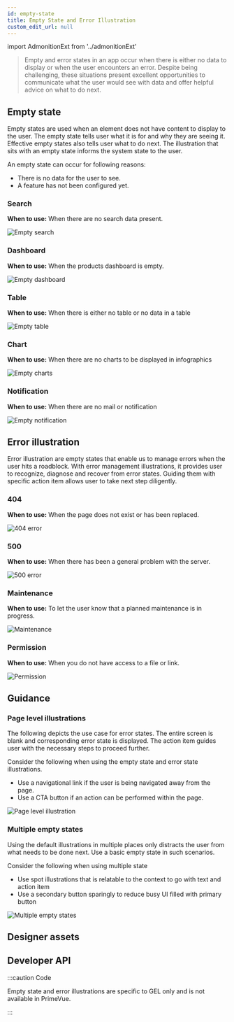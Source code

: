 ```yaml
---
id: empty-state
title: Empty State and Error Illustration 
custom_edit_url: null
---
```


import AdmonitionExt from '../admonitionExt'

> Empty and error states in an app occur when there is either no data to display or when the user encounters an error. Despite being challenging, these situations present excellent opportunities to communicate what the user would see with data and offer helpful advice on what to do next.



<!-- *************** Empty state section *************** -->

## Empty state

Empty states are used when an element does not have content to display to the user. The empty state tells user what it is for and why they are seeing it. Effective empty states also tells user what to do next. The illustration that sits with an empty state informs the system state to the user. 

An empty state can occur for following reasons:

* There is no data for the user to see.
* A feature has not been configured yet. 

### Search

**When to use:** When there are no search data present.

![Empty search](img/empty-search.svg)

### Dashboard

**When to use:** When the products dashboard is empty.

![Empty dashboard](img/empty-dash.svg)

### Table

**When to use:** When there is  either no table or no data in a table

![Empty table](img/empty-table.svg)

### Chart

**When to use:** When there are no charts to be displayed in infographics

![Empty charts](img/empty-chart.svg)

### Notification

**When to use:** When there are no mail or notification

![Empty notification](img/empty-notification.svg)



<!-- *************** Error Illustration section *************** -->

## Error illustration

Error illustration are empty states that enable us to manage errors when the user hits a roadblock. With error management illustrations, it provides user to recognize, diagnose and recover from error states. Guiding them with specific action item allows user to take next step diligently.

### 404

**When to use:** When the page does not exist or has been replaced.

![404 error](img/404.svg)

### 500

**When to use:** When there has been a general problem with the server.

![500 error](img/500.svg)

### Maintenance

**When to use:** To let the user know that a planned maintenance is in progress.

![Maintenance](img/maintenance.svg)

### Permission

**When to use:** When you do not have access to a file or link.

![Permission](img/permission.svg)


## Guidance

### Page level illustrations

The following depicts the use case for error states. The entire screen is blank and corresponding error state is displayed. The action item guides user with the necessary steps to proceed further.

Consider the following when using the empty state and error state illustrations.
* Use a navigational link if the user is being navigated away from the page.
* Use a CTA button if an action can be performed within the page.

![Page level illustration](img/page-level-illustration.svg)


### Multiple empty states

Using the default illustrations in multiple places only distracts the user from what needs to be done next. Use a basic empty state in such scenarios.

Consider the following when using multiple state
* Use spot illustrations that is relatable to the context to go with text and action item
* Use a secondary button sparingly to reduce busy UI filled with primary button

![Multiple empty states](img/multiple-illustration.svg )


## Designer assets

<AdmonitionExt type="figma" url="https://www.figma.com/file/kzLxtqv6YGL0wotiqzgEo4/GEL-UI-Doc?node-id=1583%3A133034&t=wvR816gaBde6jnRE-4" />


## Developer API

:::caution Code

Empty state and error illustrations are specific to GEL only and is not available in PrimeVue.

:::